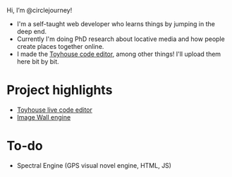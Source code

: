 Hi, I’m @circlejourney! 
- I'm a self-taught web developer who learns things by jumping in the deep end.
- Currently I'm doing PhD research about locative media and how people create places together online.
- I made the [Toyhouse code editor](https://github.com/circlejourney/theditor), among other things! I'll upload them here bit by bit.

# Project highlights
- [Toyhouse live code editor](https://github.com/circlejourney/theditor)
- [Image Wall engine](https://github.com/circlejourney/imagewall)

# To-do
- Spectral Engine (GPS visual novel engine, HTML, JS)
